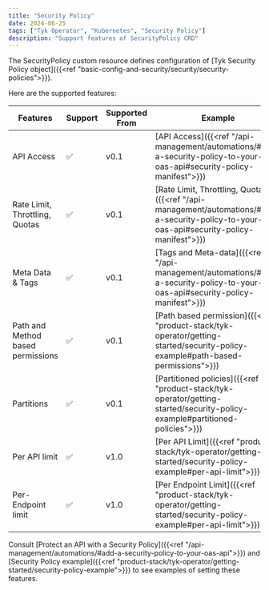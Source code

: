 ```yaml
---
title: "Security Policy"
date: 2024-06-25
tags: ["Tyk Operator", "Kubernetes", "Security Policy"]
description: "Support features of SecurityPolicy CRD"
---
```


The SecurityPolicy custom resource defines configuration of [Tyk Security Policy object]({{<ref "basic-config-and-security/security/security-policies">}}).

Here are the supported features:

| Features                       | Support   | Supported From | Example |
|--------------------------------|-----------|----------------|---------|
| API Access                     | ✅        | v0.1           | [API Access]({{<ref "/api-management/automations/#add-a-security-policy-to-your-oas-api#security-policy-manifest">}})        |
| Rate Limit, Throttling, Quotas | ✅        | v0.1           | [Rate Limit, Throttling, Quotas]({{<ref "/api-management/automations/#add-a-security-policy-to-your-oas-api#security-policy-manifest">}})        |
| Meta Data & Tags               | ✅        | v0.1           | [Tags and Meta-data]({{<ref "/api-management/automations/#add-a-security-policy-to-your-oas-api#security-policy-manifest">}})        |
| Path and Method based permissions | ✅     | v0.1           | [Path based permission]({{<ref "product-stack/tyk-operator/getting-started/security-policy-example#path-based-permissions">}})        |
| Partitions                     | ✅        | v0.1           | [Partitioned policies]({{<ref "product-stack/tyk-operator/getting-started/security-policy-example#partitioned-policies">}})       |
| Per API limit                  | ✅        | v1.0           | [Per API Limit]({{<ref "product-stack/tyk-operator/getting-started/security-policy-example#per-api-limit">}})        |
| Per-Endpoint limit             | ✅        | v1.0           | [Per Endpoint Limit]({{<ref "product-stack/tyk-operator/getting-started/security-policy-example#per-api-limit">}})        |

Consult [Protect an API with a Security Policy]({{<ref "/api-management/automations/#add-a-security-policy-to-your-oas-api">}}) and [Security Policy example]({{<ref "product-stack/tyk-operator/getting-started/security-policy-example">}}) to see examples of setting these features.
